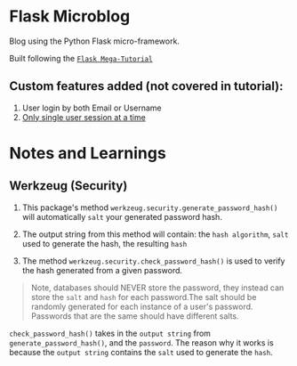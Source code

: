 # Flask Microblog

Blog using the Python Flask micro-framework.

Built following the  [`Flask Mega-Tutorial`](https://blog.miguelgrinberg.com/post/the-flask-mega-tutorial-part-i-hello-world)

## Custom features added (not covered in tutorial):
1) User login by both Email or Username
2) [Only single user session at a time](https://stackoverflow.com/questions/23360019/disable-simultaneous-login-from-multiple-different-places-on-flask-login)

# Notes and Learnings

## Werkzeug (Security)

1) This package's method `werkzeug.security.generate_password_hash()` will automatically `salt` your generated password hash.

2) The output string from this method will contain: the `hash algorithm`, `salt` used to generate the hash, the resulting `hash`

3) The method `werkzeug.security.check_password_hash()` is used to verify the hash generated from a given password.

> Note, databases should NEVER store the password, they instead can store the `salt` and `hash` for each password.The salt should be randomly generated for each instance of a user's password. Passwords that are the same should have different salts.

`check_password_hash()` takes in the `output string` from `generate_password_hash()`, and the `password`. The reason why it works is because the `output string` contains the `salt` used to generate the `hash`. 
   